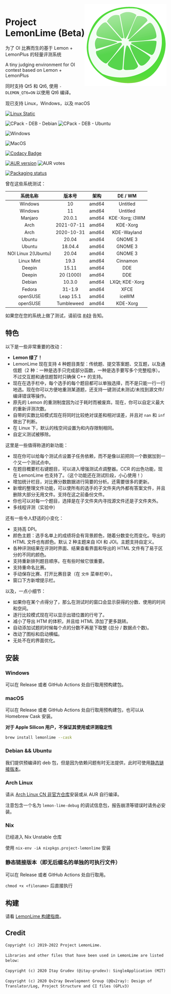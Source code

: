 <img src="assets/icons/lemon-lime.png" align=right />

# Project LemonLime (Beta)

为了 OI 比赛而生的基于 Lemon + LemonPlus 的轻量评测系统

A tiny judging environment for OI contest based on Lemon + LemonPlus

同时支持 Qt5 和 Qt6, 使用 `-DLEMON_QT6=ON` 以使用 Qt6 编译。

现已支持 Linux，Windows，以及 macOS

[![Linux Static](https://github.com/Project-LemonLime/Project_LemonLime/actions/workflows/linux-static.yml/badge.svg)](https://github.com/Project-LemonLime/Project_LemonLime/actions/workflows/linux-static.yml)

![CPack - DEB - Debian](https://github.com/Project-LemonLime/Project_LemonLime/workflows/CPack%20-%20DEB%20-%20Debian/badge.svg)
![CPack - DEB - Ubuntu](https://github.com/Project-LemonLime/Project_LemonLime/workflows/CPack%20-%20DEB%20-%20Ubuntu/badge.svg)

![Windows](https://github.com/Project-LemonLime/Project_LemonLime/workflows/Windows/badge.svg)

![MacOS](https://github.com/Project-LemonLime/Project_LemonLime/workflows/MacOS/badge.svg)

[![Codacy Badge](https://app.codacy.com/project/badge/Grade/ea760fd4674f44eaa6ca8273abc0669d)](https://www.codacy.com/gh/Project-LemonLime/Project_LemonLime/dashboard?utm_source=github.com&utm_medium=referral&utm_content=Project-LemonLime/Project_LemonLime&utm_campaign=Badge_Grade)

[![AUR version](https://img.shields.io/aur/version/lemon-lime?style=flat-square)](https://aur.archlinux.org/packages/lemon-lime/)
![AUR votes](https://img.shields.io/aur/votes/lemon-lime?label=lemon-lime%20vote&style=flat-square)

[![Packaging status](https://repology.org/badge/vertical-allrepos/lemon-lime.svg)](https://repology.org/metapackage/lemon-lime/versions)

曾在这些系统测试：

|      系统名称       |   版本号   |    架构    |    DE / WM     |
|:-------------------:|:----------:|:----------:|:--------------:|
|       Windows       |     10     |   amd64    |    Untitled    |
|       Windows       |     11     |   amd64    |    Untitled    |
|       Manjaro       |   20.0.1   |   amd64    | KDE-Xorg; i3WM |
|        Arch         | 2021-07-11 |   amd64    |    KDE-Xorg    |
|        Arch         | 2020-10-31 |   amd64    |  KDE-Wayland   |
|       Ubuntu        |   20.04    |   amd64    |    GNOME 3     |
|       Ubuntu        |  18.04.4   |   amd64    |    GNOME 3     |
| NOI Linux 2(Ubuntu) |   20.04    |   amd64    |    GNOME 3     |
|     Linux Mint      |    19.3    |   amd64    |    Cinnamon    |
|       Deepin        |   15.11    |   amd64    |      DDE       |
|       Deepin        | 20 (1000)  |   amd64    |      DDE       |
|       Debian        |   10.3.0   |   amd64    | LXQt; KDE-Xorg |
|       Fedora        |   31-1.9   |   amd64    |      XFCE      |
|      openSUSE       | Leap 15.1  |   amd64    |     iceWM      |
|      openSUSE       | Tumbleweed |   amd64    |    KDE-Xorg    |

如果您在您的系统上做了测试，请前往
[#49](https://github.com/Project-LemonLime/Project_LemonLime/issues/49)
告知。

## 特色

以下是一些非常重要的改动：

-   **Lemon 绿了！**
-   LemonLime 现在支持 4 种题目类型：传统题、提交答案题、交互题，以及通信题（2 种：一种是选手只完成部分函数，一种是选手要写多个完整程序）。不过交互题和通信题暂时只确保 C++ 的支持。
-   现在在选手栏中，每个选手的每个题目都可以单独选择，而不是只能一行一行地选。现在你可以方便地重测某道题，还支持一键测试未测试/未找到源文件/编译错误等操作。
-   原先的 Lemon 的重测制度因为过于耗时而被废弃。现在，你可以自定义最大的重新评测次数。
-   自带的实数比较模式现在将同时比较绝对误差和相对误差，并且对 `nan` 和 `inf` 做出了判断。
-   在 Linux 下，默认的栈空间设置为和内存限制相同。
-   自定义测试被移除。

这里是一些值得称道的新功能：

-   现在你可以给每个测试点设置子任务依赖，而不是像以前把同一个数据加到一个又一个测试点中。
-   在题目概要栏右键题目，可以进入增强测试点调整器。CCR 的出色功能，现在 LemonLime 也支持了。（这个功能还在测试阶段，小心使用！）
-   增加统计栏目，对比赛分数数据进行简要的分析。还需要很多的更新。
-   新增的整理文件功能，可以使所有的选手的子文件夹内外都有答案文件，并且删除大部分无用文件。支持在这之前备份文件。
-   你也可以对每一个题目，选择是在子文件夹内寻找源文件还是子文件夹外。
-   多线程评测（实验中）

还有一些令人舒适的小变化：

-   支持高 DPI。
-   颜色主题：选手名单上的成绩将会有背景颜色，随着分数变化而变化。导出的 HTML 文件也有颜色。默认 2 种主题来自 IOI 和 JOI。主题支持自定义。
-   各种评测结果在评测时界面、结果查看界面和导出的 HTML 文件有了易于区分的不同的颜色。
-   支持重新排列题目顺序。在有些时候它很重要。
-   支持重命名比赛。
-   手动保存比赛、打开比赛目录（在 `文件` 菜单栏中）。
-   窗口下方新增提示栏。

以及，一点小细节：

-   如果你在某个点得分了，那么在测试时的窗口会显示获得的分数、使用的时间和空间。
-   逐行比较模式现在可以显示出错位置的行号了。
-   减小了导出 HTM 的体积，并且给 HTML 添加了更多跳转。
-   自动添加试题的时候每个点的分数不再是下取整 (总分 / 数据点个数)。
-   改动了图标和启动横幅。
-   无处不在的界面优化。

## 安装

### Windows

可以在 Release 或者 GitHub Actions 处自行取用预构建包。

### macOS

可以在 Release 或者 GitHub Actions 处自行取用预构建包，也可以从 Homebrew Cask 安装。

**对于 Apple Silicon 用户，不保证其使用或评测稳定性**

```bash
brew install lemonlime --cask
```

### Debian && Ubuntu

我们提供预编译的 deb 包，但是因为依赖问题有时无法提供，此时可使用[静态链接版本](#静态链接版本)。

### Arch Linux

请从 [Arch Linux CN 非官方仓库](https://www.archlinuxcn.org/archlinux-cn-repo-and-mirror/)安装或从 AUR 自行编译。

注意包含一个名为 `lemon-lime-debug` 的调试信息包，报告崩溃等错误时请务必安装。

### Nix

已经进入 Nix Unstable 仓库

使用 `nix-env -iA nixpkgs.project-lemonlime` 安装

### 静态链接版本（即无后缀名的单独的可执行文件）

可以在 Release 或者 GitHub Actions 处自行取用。

`chmod +x <filename>` 后直接执行

## 构建

请看 [LemonLime 构建指南](BUILD.md)。

## Credit
```
Copyright (c) 2019-2022 Project LemonLime.

Libraries and other files that have been used in LemonLime are listed below:

Copyright (c) 2020 Itay Grudev (@itay-grudev): SingleApplication (MIT)

Copyright (c) 2020 Qv2ray Development Group (@Qv2ray): Design of Translator/Log, Project Structure and CI files (GPLv3)
```
